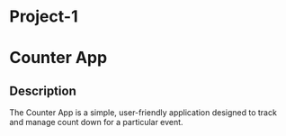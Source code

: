 # Project-1 
# Counter App

## Description
The Counter App is a simple, user-friendly application designed to track and manage count down for a particular event.